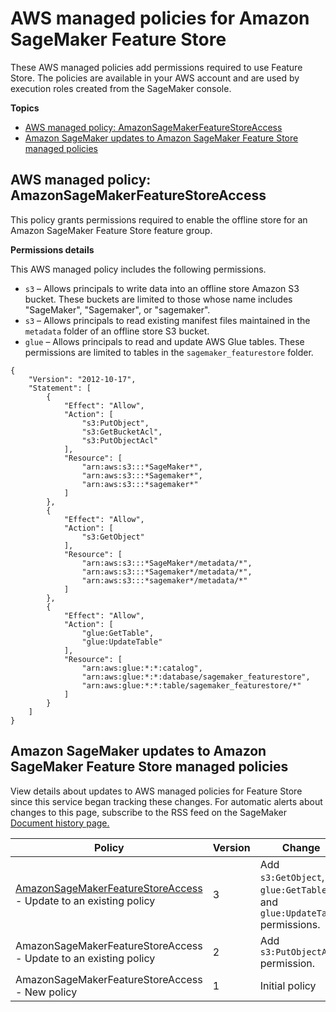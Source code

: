 # AWS managed policies for Amazon SageMaker Feature Store<a name="security-iam-awsmanpol-feature-store"></a>

These AWS managed policies add permissions required to use Feature Store\. The policies are available in your AWS account and are used by execution roles created from the SageMaker console\.

**Topics**
+ [AWS managed policy: AmazonSageMakerFeatureStoreAccess](#security-iam-awsmanpol-AmazonSageMakerFeatureStoreAccess)
+ [Amazon SageMaker updates to Amazon SageMaker Feature Store managed policies](#security-iam-awsmanpol-feature-store-updates)

## AWS managed policy: AmazonSageMakerFeatureStoreAccess<a name="security-iam-awsmanpol-AmazonSageMakerFeatureStoreAccess"></a>

This policy grants permissions required to enable the offline store for an Amazon SageMaker Feature Store feature group\.

**Permissions details**

This AWS managed policy includes the following permissions\.
+ `s3` – Allows principals to write data into an offline store Amazon S3 bucket\. These buckets are limited to those whose name includes "SageMaker", "Sagemaker", or "sagemaker"\.
+ `s3` – Allows principals to read existing manifest files maintained in the `metadata` folder of an offline store S3 bucket\.
+ `glue` – Allows principals to read and update AWS Glue tables\. These permissions are limited to tables in the `sagemaker_featurestore` folder\.

```
{
    "Version": "2012-10-17",
    "Statement": [
        {
            "Effect": "Allow",
            "Action": [
                "s3:PutObject",
                "s3:GetBucketAcl",
                "s3:PutObjectAcl"
            ],
            "Resource": [
                "arn:aws:s3:::*SageMaker*",
                "arn:aws:s3:::*Sagemaker*",
                "arn:aws:s3:::*sagemaker*"
            ]
        },
        {
            "Effect": "Allow",
            "Action": [
                "s3:GetObject"
            ],
            "Resource": [
                "arn:aws:s3:::*SageMaker*/metadata/*",
                "arn:aws:s3:::*Sagemaker*/metadata/*",
                "arn:aws:s3:::*sagemaker*/metadata/*"
            ]
        },
        {
            "Effect": "Allow",
            "Action": [
                "glue:GetTable",
                "glue:UpdateTable"
            ],
            "Resource": [
                "arn:aws:glue:*:*:catalog",
                "arn:aws:glue:*:*:database/sagemaker_featurestore",
                "arn:aws:glue:*:*:table/sagemaker_featurestore/*"
            ]
        }
    ]
}
```

## Amazon SageMaker updates to Amazon SageMaker Feature Store managed policies<a name="security-iam-awsmanpol-feature-store-updates"></a>

View details about updates to AWS managed policies for Feature Store since this service began tracking these changes\. For automatic alerts about changes to this page, subscribe to the RSS feed on the SageMaker [Document history page\.](doc-history.md)


| Policy | Version | Change | Date | 
| --- | --- | --- | --- | 
|  [AmazonSageMakerFeatureStoreAccess](#security-iam-awsmanpol-AmazonSageMakerFeatureStoreAccess) \- Update to an existing policy  | 3 |  Add `s3:GetObject`, `glue:GetTable`, and `glue:UpdateTable` permissions\.  | December 5, 2022 | 
| AmazonSageMakerFeatureStoreAccess \- Update to an existing policy | 2 |  Add `s3:PutObjectAcl` permission\.  | February 23, 2021 | 
| AmazonSageMakerFeatureStoreAccess \- New policy | 1 |  Initial policy  | December 1, 2020 | 
